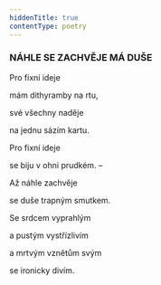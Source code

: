 ```yaml
---
hiddenTitle: true
contentType: poetry
---
```


<section>

### NÁHLE SE ZACHVĚJE MÁ DUŠE

Pro fixní ideje 

mám dithyramby na rtu, 

své všechny naděje 

na jednu sázím kartu.

</section>

<section>

Pro fixní ideje 

se biju v ohni prudkém. – 

Až náhle zachvěje 

se duše trapným smutkem.

</section>

<section>

Se srdcem vyprahlým 

a pustým vystřízlivím 

a mrtvým vznětům svým 

se ironicky divím.

</section>
